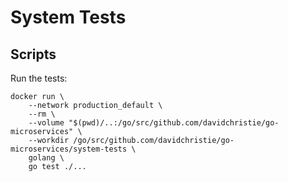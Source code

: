 # System Tests

## Scripts

Run the tests:

```console
docker run \
    --network production_default \
    --rm \
    --volume "$(pwd)/..:/go/src/github.com/davidchristie/go-microservices" \
    --workdir /go/src/github.com/davidchristie/go-microservices/system-tests \
    golang \
    go test ./...
```
